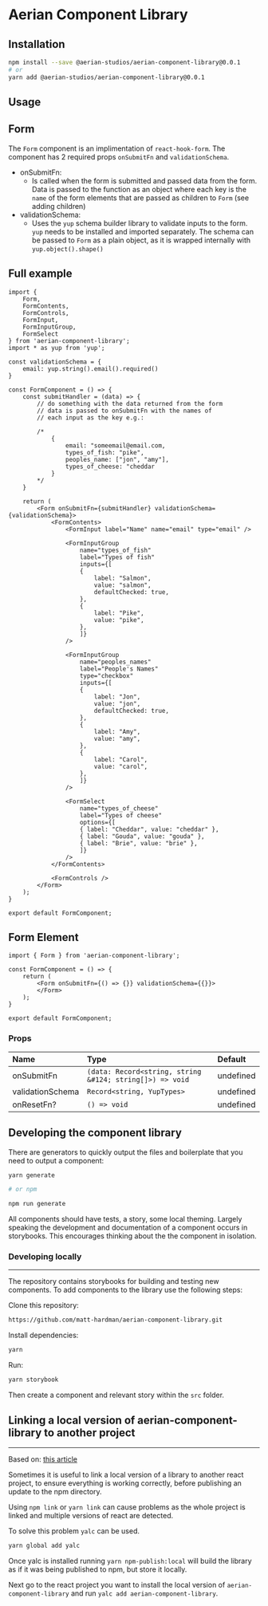 # Aerian Component Library

## Installation

```bash
npm install --save @aerian-studios/aerian-component-library@0.0.1
# or
yarn add @aerian-studios/aerian-component-library@0.0.1
```
## Usage

## Form

The `Form` component is an implimentation of `react-hook-form`. 
The component has 2 required props `onSubmitFn` and `validationSchema`.

- onSubmitFn:
  - Is called when the form is submitted and passed data from the form. Data is passed to the function as an object where each key is the `name` of the form elements that are passed as children to `Form` (see adding children)
- validationSchema:
  - Uses the `yup` schema builder library to validate inputs to the form. `yup` needs to be installed and imported separately. The schema can be passed to `Form` as a plain object, as it is wrapped internally with `yup.object().shape()`

## Full example

```tsx
import { 
    Form, 
    FormContents, 
    FormControls, 
    FormInput, 
    FormInputGroup, 
    FormSelect 
} from 'aerian-component-library';
import * as yup from 'yup';

const validationSchema = {
    email: yup.string().email().required()
}

const FormComponent = () => {
    const submitHandler = (data) => {
        // do something with the data returned from the form
        // data is passed to onSubmitFn with the names of 
        // each input as the key e.g.:

        /* 
            {
                email: "someemail@email.com,
                types_of_fish: "pike",
                peoples_name: ["jon", "amy"],
                types_of_cheese: "cheddar
            }
        */
    }

    return (
        <Form onSubmitFn={submitHandler} validationSchema={validationSchema}>
            <FormContents>
                <FormInput label="Name" name="email" type="email" />

                <FormInputGroup
                    name="types_of_fish"
                    label="Types of fish"
                    inputs={[
                    {
                        label: "Salmon",
                        value: "salmon",
                        defaultChecked: true,
                    },
                    {
                        label: "Pike",
                        value: "pike",
                    },
                    ]}
                />

                <FormInputGroup
                    name="peoples_names"
                    label="People's Names"
                    type="checkbox"
                    inputs={[
                    {
                        label: "Jon",
                        value: "jon",
                        defaultChecked: true,
                    },
                    {
                        label: "Amy",
                        value: "amy",
                    },
                    {
                        label: "Carol",
                        value: "carol",
                    },
                    ]}
                />

                <FormSelect
                    name="types_of_cheese"
                    label="Types of cheese"
                    options={[
                    { label: "Cheddar", value: "cheddar" },
                    { label: "Gouda", value: "gouda" },
                    { label: "Brie", value: "brie" },
                    ]}
                />
            </FormContents>

            <FormControls />
        </Form>
    );
}

export default FormComponent;
```

## Form Element

```tsx
import { Form } from 'aerian-component-library';

const FormComponent = () => {
    return (
        <Form onSubmitFn={() => {}} validationSchema={{}}>
        </Form>
    );
}

export default FormComponent;
```

### Props

| Name             | Type                                                     | Default   |
| :--------------- | :------------------------------------------------------- | :-------- |
| onSubmitFn       | `(data: Record<string, string &#124; string[]>) => void` | undefined |
| validationSchema | `Record<string, YupTypes>`                               | undefined |
| onResetFn?       | `() => void`                                             | undefined |

## Developing the component library

There are generators to quickly output the files and boilerplate that you need to output a component:

```bash
yarn generate

# or npm

npm run generate
```

All components should have tests, a story, some local theming. Largely speaking the development and documentation of a component occurs in storybooks. This encourages thinking about the the component in isolation.

### Developing locally 

<hr />

The repository contains storybooks for building and testing new components. To add components to the library use the following steps:

Clone this repository:

```bash
https://github.com/matt-hardman/aerian-component-library.git
```

Install dependencies:

```bash
yarn
```

Run:

```bash
yarn storybook
```

Then create a component and relevant story within the `src` folder.

## Linking a local version of aerian-component-library to another project
<hr />

Based on: [this article](https://medium.com/@mtfranchetto/the-solution-for-a-working-npm-yarn-link-ddcb4f3c785e)

Sometimes it is useful to link a local version of a library to another react project, to ensure everything is working correctly, before publishing an update to the npm directory.

Using `npm link` or `yarn link` can cause problems as the whole project is linked and multiple versions of react are detected.

To solve this problem `yalc` can be used.

```bash
yarn global add yalc
```

Once yalc is installed running `yarn npm-publish:local` will build the library as if it was being published to npm, but store it locally.

Next go to the react project you want to install the local version of `aerian-component-library` and run `yalc add aerian-component-library`.  
